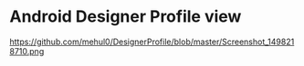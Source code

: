 # Android Designer Profile view

https://github.com/mehul0/DesignerProfile/blob/master/Screenshot_1498218710.png

